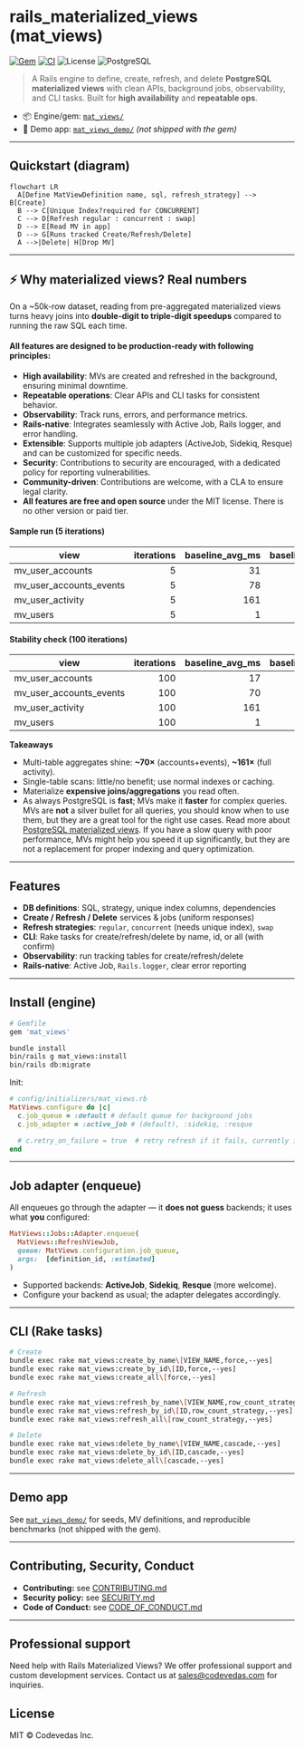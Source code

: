 # rails_materialized_views (mat_views)

[![Gem](https://img.shields.io/gem/v/mat_views.svg?style=flat-square)](https://rubygems.org/gems/mat_views)
[![CI](https://github.com/Code-Vedas/rails_materialized_views/actions/workflows/ci.yml/badge.svg)](https://github.com/Code-Vedas/rails_materialized_views/actions/workflows/ci.yml)
![License](https://img.shields.io/badge/license-MIT-blue.svg?style=flat-square)
![PostgreSQL](https://img.shields.io/badge/PostgreSQL-12%2B-336791?style=flat-square&logo=postgresql&logoColor=white)

> A Rails engine to define, create, refresh, and delete **PostgreSQL materialized views** with clean APIs, background jobs, observability, and CLI tasks. Built for **high availability** and **repeatable ops**.

- 📦 Engine/gem: [`mat_views/`](./mat_views)
- 🧪 Demo app: [`mat_views_demo/`](./mat_views_demo) *(not shipped with the gem)*

---

## Quickstart (diagram)

```mermaid
flowchart LR
  A[Define MatViewDefinition name, sql, refresh_strategy] --> B[Create]
  B --> C[Unique Index?required for CONCURRENT]
  C --> D[Refresh regular : concurrent : swap]
  D --> E[Read MV in app]
  D --> G[Runs tracked Create/Refresh/Delete]
  A -->|Delete| H[Drop MV]
```

---

## ⚡ Why materialized views? Real numbers

On a \~50k-row dataset, reading from pre-aggregated materialized views turns heavy joins into **double-digit to triple-digit speedups** compared to running the raw SQL each time.

#### All features are designed to be **production-ready** with following principles:
- **High availability**: MVs are created and refreshed in the background, ensuring minimal downtime.
- **Repeatable operations**: Clear APIs and CLI tasks for consistent behavior.
- **Observability**: Track runs, errors, and performance metrics.
- **Rails-native**: Integrates seamlessly with Active Job, Rails logger, and error handling.
- **Extensible**: Supports multiple job adapters (ActiveJob, Sidekiq, Resque) and can be customized for specific needs.
- **Security**: Contributions to security are encouraged, with a dedicated policy for reporting vulnerabilities.
- **Community-driven**: Contributions are welcome, with a CLA to ensure legal clarity.
- **All features are free and open source** under the MIT license. There is no other version or paid tier.

#### Sample run (5 iterations)

| view                       | iterations | baseline\_avg\_ms | baseline\_min\_ms | baseline\_max\_ms | mv\_avg\_ms | mv\_min\_ms | mv\_max\_ms | speedup\_avg | rows\_baseline | rows\_mv |
| -------------------------- | ---------: | ----------------: | ----------------: | ----------------: | ----------: | ----------: | ----------: | -----------: | -------------: | -------: |
| mv\_user\_accounts         |          5 |                31 |                16 |                74 |           2 |           1 |           5 |         15.5 |          50000 |    50000 |
| mv\_user\_accounts\_events |          5 |                78 |                70 |               108 |           1 |           1 |           2 |         78.0 |          50000 |    50000 |
| mv\_user\_activity         |          5 |               161 |               159 |               165 |           1 |           1 |           2 |        161.0 |          50000 |    50000 |
| mv\_users                  |          5 |                 1 |                 1 |                 2 |           2 |           1 |           7 |          0.5 |          50000 |    50000 |

#### Stability check (100 iterations)

| view                       | iterations | baseline\_avg\_ms | baseline\_min\_ms | baseline\_max\_ms | mv\_avg\_ms | mv\_min\_ms | mv\_max\_ms | speedup\_avg | rows\_baseline | rows\_mv |
| -------------------------- | ---------: | ----------------: | ----------------: | ----------------: | ----------: | ----------: | ----------: | -----------: | -------------: | -------: |
| mv\_user\_accounts         |        100 |                17 |                15 |                69 |           1 |           1 |          20 |         17.0 |          50000 |    50000 |
| mv\_user\_accounts\_events |        100 |                70 |                70 |                73 |           1 |           1 |           3 |         70.0 |          50000 |    50000 |
| mv\_user\_activity         |        100 |               161 |               158 |               242 |           1 |           1 |           2 |        161.0 |          50000 |    50000 |
| mv\_users                  |        100 |                 1 |                 1 |                 1 |           1 |           1 |           2 |          1.0 |          50000 |    50000 |

**Takeaways**

* Multi-table aggregates shine: **\~70×** (accounts+events), **\~161×** (full activity).
* Single-table scans: little/no benefit; use normal indexes or caching.
* Materialize **expensive joins/aggregations** you read often.
* As always PostgreSQL is **fast**; MVs make it **faster** for complex queries. MVs are **not** a silver bullet for all queries, you should know when to use them, but they are a great tool for the right use cases. Read more about [PostgreSQL materialized views](https://www.postgresql.org/docs/current/rules-materializedviews.html). If you have a slow query with poor performance, MVs might help you speed it up significantly, but they are not a replacement for proper indexing and query optimization.

---

## Features

* **DB definitions**: SQL, strategy, unique index columns, dependencies
* **Create / Refresh / Delete** services & jobs (uniform responses)
* **Refresh strategies**: `regular`, `concurrent` (needs unique index), `swap`
* **CLI**: Rake tasks for create/refresh/delete by name, id, or all (with confirm)
* **Observability**: run tracking tables for create/refresh/delete
* **Rails-native**: Active Job, `Rails.logger`, clear error reporting

---

## Install (engine)

```ruby
# Gemfile
gem 'mat_views'
```

```bash
bundle install
bin/rails g mat_views:install
bin/rails db:migrate
```

Init:

```ruby
# config/initializers/mat_views.rb
MatViews.configure do |c|
  c.job_queue = :default # default queue for background jobs
  c.job_adapter = :active_job # (default), :sidekiq, :resque

  # c.retry_on_failure = true  # retry refresh if it fails, currently it has no effect, it will be implemented in future
end
```

---

## Job adapter (enqueue)

All enqueues go through the adapter — it **does not guess** backends; it uses what **you** configured:

```ruby
MatViews::Jobs::Adapter.enqueue(
  MatViews::RefreshViewJob,
  queue: MatViews.configuration.job_queue,
  args:  [definition_id, :estimated]
)
```

* Supported backends: **ActiveJob**, **Sidekiq**, **Resque** (more welcome).
* Configure your backend as usual; the adapter delegates accordingly.

---

## CLI (Rake tasks)

```bash
# Create
bundle exec rake mat_views:create_by_name\[VIEW_NAME,force,--yes]
bundle exec rake mat_views:create_by_id\[ID,force,--yes]
bundle exec rake mat_views:create_all\[force,--yes]

# Refresh
bundle exec rake mat_views:refresh_by_name\[VIEW_NAME,row_count_strategy,--yes]
bundle exec rake mat_views:refresh_by_id\[ID,row_count_strategy,--yes]
bundle exec rake mat_views:refresh_all\[row_count_strategy,--yes]

# Delete
bundle exec rake mat_views:delete_by_name\[VIEW_NAME,cascade,--yes]
bundle exec rake mat_views:delete_by_id\[ID,cascade,--yes]
bundle exec rake mat_views:delete_all\[cascade,--yes]
```

---

## Demo app

See [`mat_views_demo/`](./mat_views_demo) for seeds, MV definitions, and reproducible benchmarks (not shipped with the gem).

---

## Contributing, Security, Conduct

* **Contributing:** see [CONTRIBUTING.md](./CONTRIBUTING.md)
* **Security policy:** see [SECURITY.md](./SECURITY.md)
* **Code of Conduct:** see [CODE\_OF\_CONDUCT.md](./CODE_OF_CONDUCT.md)

---

## Professional support
Need help with Rails Materialized Views? We offer professional support and custom development services. Contact us at [sales@codevedas.com](mailto:sales@codevedas.com) for inquiries.

## License

MIT © Codevedas Inc.